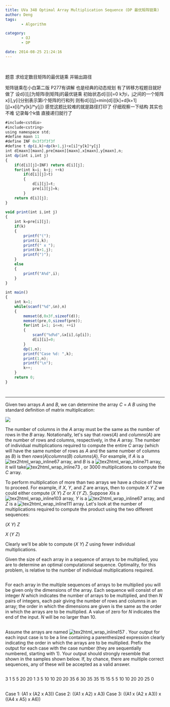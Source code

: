 ```yaml
---
title: UVa 348 Optimal Array Multiplication Sequence (DP 最优矩阵链乘)
author: Deng
tags: 
       - Algorithm

category: 
       - OJ
       - DP

date: 2014-08-25 21:24:16
---
```

﻿﻿

题意 求给定数目矩阵的最优链乘 并输出路径

矩阵链乘在小白第二版 P277有讲解 也是经典的动态规划 有了转移方程题目就好做了 设d[i][j]为矩阵i到矩阵j的最优链乘 初始状态d[i][i]=0 k为i，j之间的一个矩阵 x[i],y[i]分别表示第i个矩阵的行和列 则有d[i][j]=min{d[i][k]+d[k+1][j]+x[i]/*y[k]/*y[j]}
感觉这题比较难的就是路径打印了 仔细观察一下结构 其实也不难 记录每个k值 直接递归就行了

```js 
#include<cstdio>  
#include<cstring>  
using namespace std;  
#define maxn 11  
#define INF 0x3f3f3f3f  
#define t dp(i,k)+dp(k+1,j)+x[i]*y[k]*y[j]  
int d[maxn][maxn],pre[maxn][maxn],x[maxn],y[maxn],n;  
int dp(int i,int j)  
{  
    if(d[i][j]<INF) return d[i][j];  
    for(int k=i; k<j; ++k)  
        if(d[i][j]>t)  
        {  
            d[i][j]=t;  
            pre[i][j]=k;  
        }  
    return d[i][j];  
}  
  
void print(int i,int j)  
{  
    int k=pre[i][j];  
    if(k)  
    {  
        printf("(");  
        print(i,k);  
        printf(" x ");  
        print(k+1,j);  
        printf(")");  
    }  
    else  
    {  
        printf("A%d",i);  
    }  
}  
  
int main()  
{  
    int k=1;  
    while(scanf("%d",&n),n)  
    {  
        memset(d,0x3f,sizeof(d));  
        memset(pre,0,sizeof(pre));  
        for(int i=1; i<=n; ++i)  
        {  
            scanf("%d%d",&x[i],&y[i]);  
            d[i][i]=0;  
        }  
        dp(1,n);  
        printf("Case %d: ",k);  
        print(1,n);  
        printf("\n");  
        k++;  
    }  
    return 0;  
}
```

#

****

Given two arrays *A* and *B*, we can determine the array *C* = *A B* using the standard definition of matrix multiplication:

![](../images/dge.org-external-3-348img13.gif.png)

The number of columns in the *A* array must be the same as the number of rows in the *B* array. Notationally, let's say that *rows*(*A*) and *columns*(*A*) are the number of rows and columns, respectively, in the *A* array. The number of individual multiplications required to compute the entire *C* array (which will have the same number of rows as *A* and the same number of columns as *B*) is then *rows*(*A*)*columns*(*B*) *columns*(*A*). For example, if *A* is a ![tex2html_wrap_inline67](../images/dge.org-external-3-348img1.gif.png) array, and *B* is a ![tex2html_wrap_inline71](../images/dge.org-external-3-348img2.gif.png) array, it will take![tex2html_wrap_inline73](../images/dge.org-external-3-348img3.gif.png) , or 3000 multiplications to compute the *C* array.

To perform multiplication of more than two arrays we have a choice of how to proceed. For example, if *X*, *Y*, and *Z* are arrays, then to compute *X Y Z* we could either compute (*X Y*) *Z* or *X* (*Y Z*). Suppose *X*is a ![tex2html_wrap_inline103](../images/dge.org-external-3-348img4.gif.png) array, *Y* is a ![tex2html_wrap_inline67](../images/dge.org-external-3-348img1.gif.png) array, and *Z* is a ![tex2html_wrap_inline111](../images/dge.org-external-3-348img5.gif.png) array. Let's look at the number of multiplications required to compute the product using the two different sequences:

(*X Y*) *Z*

*X* (*Y Z*)

Clearly we'll be able to compute (*X Y*) *Z* using fewer individual multiplications.

Given the size of each array in a sequence of arrays to be multiplied, you are to determine an optimal computational sequence. Optimality, for this problem, is relative to the number of individual multiplications required.

##

For each array in the multiple sequences of arrays to be multiplied you will be given only the dimensions of the array. Each sequence will consist of an integer *N* which indicates the number of arrays to be multiplied, and then *N* pairs of integers, each pair giving the number of rows and columns in an array; the order in which the dimensions are given is the same as the order in which the arrays are to be multiplied. A value of zero for *N* indicates the end of the input. *N* will be no larger than 10.

##

Assume the arrays are named ![tex2html_wrap_inline157](../images/dge.org-external-3-348img12.gif.png) . Your output for each input case is to be a line containing a parenthesized expression clearly indicating the order in which the arrays are to be multiplied. Prefix the output for each case with the case number (they are sequentially numbered, starting with 1). Your output should strongly resemble that shown in the samples shown below. If, by chance, there are multiple correct sequences, any of these will be accepted as a valid answer.

##

3 1 5 5 20 20 1 3 5 10 10 20 20 35 6 30 35 35 15 15 5 5 10 10 20 20 25 0

##

Case 1: (A1 x (A2 x A3)) Case 2: ((A1 x A2) x A3) Case 3: ((A1 x (A2 x A3)) x ((A4 x A5) x A6))

﻿﻿